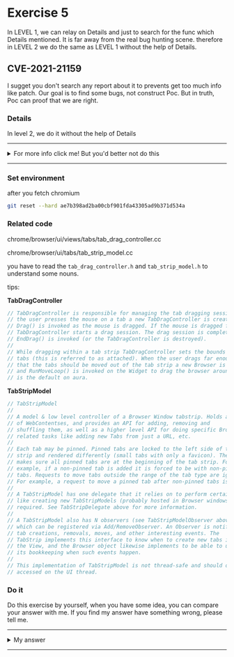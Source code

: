 # Exercise 5

In LEVEL 1, we can relay on Details and just to search for the func which Details mentioned. It is far away from the real bug hunting scene. therefore in LEVEL 2 we do the same as LEVEL 1 without the help of Details.

## CVE-2021-21159
I sugget you don't search any report about it to prevents get too much info like patch. Our goal is to find some bugs, not construct Poc. But in truth, Poc can proof that we are right.


### Details

In level 2, we do it without the help of Details


---------

<details>
  <summary>For more info click me! But you'd better not do this</summary>

  https://bugs.chromium.org/p/chromium/issues/detail?id=1171049

</details>

--------

### Set environment

after you fetch chromium
```sh
git reset --hard ae7b398ad2ba00cbf901fda43305ad9b371d534a
```

### Related code
chrome/browser/ui/views/tabs/tab_drag_controller.cc

chrome/browser/ui/tabs/tab_strip_model.cc

you have to read the `tab_drag_controller.h` and `tab_strip_model.h` to understand some nouns.

tips:

**TabDragController**
```c++
// TabDragController is responsible for managing the tab dragging session. When
// the user presses the mouse on a tab a new TabDragController is created and
// Drag() is invoked as the mouse is dragged. If the mouse is dragged far enough
// TabDragController starts a drag session. The drag session is completed when
// EndDrag() is invoked (or the TabDragController is destroyed).
//
// While dragging within a tab strip TabDragController sets the bounds of the
// tabs (this is referred to as attached). When the user drags far enough such
// that the tabs should be moved out of the tab strip a new Browser is created
// and RunMoveLoop() is invoked on the Widget to drag the browser around. This
// is the default on aura.
```
**TabStripModel**
```c++
// TabStripModel
//
// A model & low level controller of a Browser Window tabstrip. Holds a vector
// of WebContentses, and provides an API for adding, removing and
// shuffling them, as well as a higher level API for doing specific Browser-
// related tasks like adding new Tabs from just a URL, etc.
//
// Each tab may be pinned. Pinned tabs are locked to the left side of the tab
// strip and rendered differently (small tabs with only a favicon). The model
// makes sure all pinned tabs are at the beginning of the tab strip. For
// example, if a non-pinned tab is added it is forced to be with non-pinned
// tabs. Requests to move tabs outside the range of the tab type are ignored.
// For example, a request to move a pinned tab after non-pinned tabs is ignored.
//
// A TabStripModel has one delegate that it relies on to perform certain tasks
// like creating new TabStripModels (probably hosted in Browser windows) when
// required. See TabStripDelegate above for more information.
//
// A TabStripModel also has N observers (see TabStripModelObserver above),
// which can be registered via Add/RemoveObserver. An Observer is notified of
// tab creations, removals, moves, and other interesting events. The
// TabStrip implements this interface to know when to create new tabs in
// the View, and the Browser object likewise implements to be able to update
// its bookkeeping when such events happen.
//
// This implementation of TabStripModel is not thread-safe and should only be
// accessed on the UI thread.
```
### Do it
Do this exercise by yourself, when you have some idea, you can compare your answer with me. If you find my answer have something wrong, please tell me.


---------

<details>
  <summary>My answer</summary>

  ```c++
  // Restores |initial_selection_model_| to the |source_context_|.
void TabDragController::RestoreInitialSelection() {
  // First time detaching from the source tabstrip. Reset selection model to
  // initial_selection_model_. Before resetting though we have to remove all
  // the tabs from initial_selection_model_ as it was created with the tabs
  // still there.
  ui::ListSelectionModel selection_model = initial_selection_model_;   [1]
  for (DragData::const_reverse_iterator i(drag_data_.rbegin());
       i != drag_data_.rend(); ++i) {
    if (i->source_model_index != TabStripModel::kNoTab)
      selection_model.DecrementFrom(i->source_model_index);
  }
  // We may have cleared out the selection model. Only reset it if it
  // contains something.
  if (selection_model.empty())
    return;

  // The anchor/active may have been among the tabs that were dragged out. Force
  // the anchor/active to be valid.
  if (selection_model.anchor() == ui::ListSelectionModel::kUnselectedIndex)
    selection_model.set_anchor(*selection_model.selected_indices().begin());
  if (selection_model.active() == ui::ListSelectionModel::kUnselectedIndex)
    selection_model.set_active(*selection_model.selected_indices().begin());
  source_context_->GetTabStripModel()->SetSelectionFromModel(selection_model); [2]
}
=================================================================
void TabStripModel::SetSelectionFromModel(ui::ListSelectionModel source) {
  DCHECK_NE(ui::ListSelectionModel::kUnselectedIndex, source.active());
  SetSelection(std::move(source), TabStripModelObserver::CHANGE_REASON_NONE,  [3]
               /*triggered_by_other_operation=*/false);
}
  ```
  [1] make `selection_model == initial_selection_model_`

  > Tabs in |source_context_| may have closed since the drag began. In that
  > case, |initial_selection_model_| may include indices that are no longer
  > valid in |source_context_|.

  [2]|[3] call `SetSelection` and `selection_model` as its parameter which have unvalid indices.

  ```c++
TabStripSelectionChange TabStripModel::SetSelection(
    ui::ListSelectionModel new_model,
    TabStripModelObserver::ChangeReason reason,
    bool triggered_by_other_operation) {
  TabStripSelectionChange selection;
  selection.old_model = selection_model_;
  selection.old_contents = GetActiveWebContents();
  selection.new_model = new_model;
  selection.reason = reason;

  // This is done after notifying TabDeactivated() because caller can assume
  // that TabStripModel::active_index() would return the index for
  // |selection.old_contents|.
  selection_model_ = new_model;                                 [4]
  selection.new_contents = GetActiveWebContents();

  if (!triggered_by_other_operation &&
      (selection.active_tab_changed() || selection.selection_changed())) {
    if (selection.active_tab_changed()) {
      auto now = base::TimeTicks::Now();
      if (selection.new_contents &&
          selection.new_contents->GetRenderWidgetHostView()) {
        auto input_event_timestamp =
            tab_switch_event_latency_recorder_.input_event_timestamp();
        // input_event_timestamp may be null in some cases, e.g. in tests.
        selection.new_contents->GetRenderWidgetHostView()
            ->SetRecordContentToVisibleTimeRequest(
                !input_event_timestamp.is_null() ? input_event_timestamp : now,
                resource_coordinator::ResourceCoordinatorTabHelper::IsLoaded(
                    selection.new_contents),
                /*show_reason_tab_switching=*/true,
                /*show_reason_unoccluded=*/false,
                /*show_reason_bfcache_restore=*/false);
      }
      tab_switch_event_latency_recorder_.OnWillChangeActiveTab(now);
    }
    TabStripModelChange change;
    auto visibility_tracker = InstallRenderWigetVisibilityTracker(selection);
    for (auto& observer : observers_)
      observer.OnTabStripModelChanged(this, change, selection);
  }

  return selection;
}
  ```
  [4] Notice that `SetSelection` have no check about whether the `new_model.selected_indices()` are exist.

  In a word, detaching a drag after a tab closed will trigger the uaf.
</details>

--------
